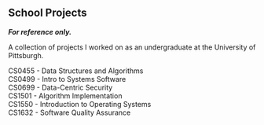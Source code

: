 ## School Projects

**_For reference only._** <br />

A collection of projects I worked on as an undergraduate at the University of Pittsburgh.<br />

CS0455  - Data Structures and Algorithms<br />
CS0499  - Intro to Systems Software<br />
CS0699  - Data-Centric Security<br />
CS1501  - Algorithm Implementation<br />
CS1550  - Introduction to Operating Systems<br />
CS1632  - Software Quality Assurance<br />

